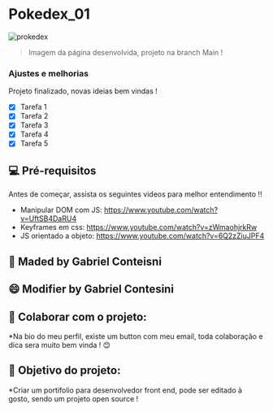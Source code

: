 # Pokedex_01

<!---Esses são exemplos. Veja https://shields.io para outras pessoas ou para personalizar este conjunto de escudos. Você pode querer incluir dependências, status do projeto e informações de licença aqui--->

<img src="https://i.pinimg.com/originals/0e/4c/dd/0e4cdd0a92bf24643677e9a2ffecbbbf.jpg" alt="prokedex">

> Imagem da página desenvolvida, projeto na branch Main !

### Ajustes e melhorias

Projeto finalizado, novas ideias bem vindas !

- [x] Tarefa 1
- [x] Tarefa 2
- [x] Tarefa 3
- [x] Tarefa 4
- [x] Tarefa 5

## 💻 Pré-requisitos

Antes de começar, assista os seguintes videos para melhor entendimento !!

* Manipular DOM com JS: https://www.youtube.com/watch?v=UftSB4DaRU4
* Keyframes em css: https://www.youtube.com/watch?v=zWmaohjrkRw
* JS orientado a objeto: https://www.youtube.com/watch?v=6Q2zZiuJPF4

## 🤝 Maded by Gabriel Conteisni

## 😄 Modifier by Gabriel Contesini 

## 📝 Colaborar com o projeto:

*Na bio do meu perfil, existe um button com meu email, toda colaboração e dica sera muito bem vinda ! 😊

## 🎯 Objetivo do projeto:

*Criar um portifolio para desenvolvedor front end, pode ser editado à gosto, sendo um projeto open source !
